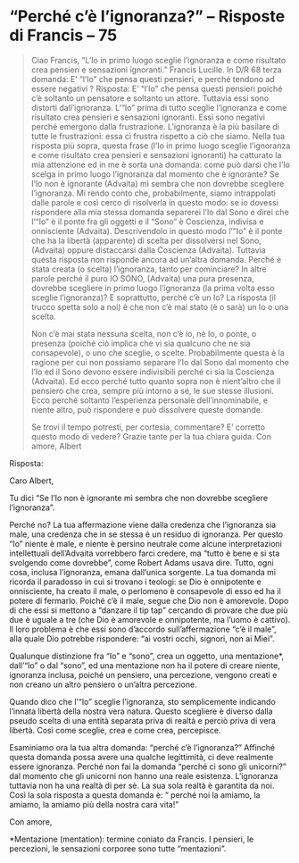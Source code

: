 # “Perché c’è l’ignoranza?” – Risposte di Francis – 75

>Ciao Francis, “L’Io in primo luogo sceglie l’ignoranza e come risultato crea pensieri e sensazioni ignoranti.” Francis Lucille. In D/R 68 terza domanda: E’ “l’Io” che pensa questi pensieri, e perché tendono ad essere negativi ? Risposta: E’ “l’Io” che pensa questi pensieri poiché c’è soltanto un pensatore e soltanto un attore. Tuttavia essi sono distorti dall’ignoranza. L’“Io” prima di tutto sceglie l’ignoranza e come risultato crea pensieri e sensazioni ignoranti. Essi sono negativi perché emergono dalla frustrazione. L’ignoranza è la più basilare di tutte le frustrazioni: essa ci frustra rispetto a ciò che siamo. Nella tua risposta più sopra, questa frase (l’Io in primo luogo sceglie l’ignoranza e come risultato crea pensieri e sensazioni ignoranti) ha catturato la mia attenzione ed in me è sorta una domanda: come può darsi che l’Io scelga in primo luogo l’ignoranza dal momento che è ignorante? Se l’Io non è ignorante (Advaita) mi sembra che non dovrebbe scegliere l’ignoranza. Mi rendo conto che, probabilmente, siamo intrappolati dalle parole e così cerco di risolverla in questo modo: se io dovessi rispondere alla mia stessa domanda separerei l’Io dal Sono e direi che l’“Io” è il ponte fra gli oggetti e il “Sono” è Coscienza, indivisa e onnisciente (Advaita). Descrivendolo in questo modo l’“Io” è il ponte che ha la libertà (apparente) di scelta per dissolversi nel Sono, (Advaita) oppure distaccarsi dalla Coscienza (Advaita). Tuttavia questa risposta non risponde ancora ad un’altra domanda. Perché è stata creata (o scelta) l’ignoranza, tanto per cominciare? In altre parole perché il puro IO SONO, (Advaita) una pura presenza, dovrebbe scegliere in primo luogo l’ignoranza (la prima volta esso sceglie l’ignoranza)? E soprattutto, perché c’è un Io? La risposta (il trucco spetta solo a noi) è che non c’è mai stato (è o sarà) un Io o una scelta.
>
>Non c’è mai stata nessuna scelta, non c’è io, nè Io, o ponte, o presenza (poiché ciò implica che vi sia qualcuno che ne sia consapevole), o uno che sceglie, o scelte. Probabilmente questa è la ragione per cui non possiamo separare l’Io dal Sono dal momento che l’Io ed il Sono devono essere indivisibili perché ci sia la Coscienza (Advaita). Ed ecco perché tutto quanto sopra non è nient’altro che il pensiero che crea, sempre più intorno a sé, le sue stesse illusioni. Ecco perché soltanto l’esperienza personale dell’innominabile, e niente altro, può rispondere e può dissolvere queste domande.
>
>Se trovi il tempo potresti, per cortesia, commentare? E’ corretto questo modo di vedere? Grazie tante per la tua chiara guida. Con amore, Albert

Risposta:

Caro Albert, 

Tu dici “Se l’Io non è ignorante mi sembra che non dovrebbe scegliere l’ignoranza”.

Perché no? La tua affermazione viene dalla credenza che l’ignoranza sia male, una credenza che in se stessa è un residuo di ignoranza. Per questo “Io” niente è male, e niente è persino neutrale come alcune interpretazioni intellettuali dell’Advaita vorrebbero farci credere, ma “tutto è bene e si sta svolgendo come dovrebbe”, come Robert Adams usava dire. Tutto, ogni cosa, inclusa l’ignoranza, emana dall’unica sorgente. La tua domanda mi ricorda il paradosso in cui si trovano i teologi: se Dio è onnipotente e onnisciente, ha creato il male, o perlomeno è consapevole di esso ed ha il potere di fermarlo. Poiché c’è il male, segue che Dio non è amorevole. Dopo di che essi si mettono a “danzare il tip tap” cercando di provare che due più due è uguale a tre (che Dio è amorevole e onnipotente, ma l’uomo è cattivo). Il loro problema è che essi sono d’accordo sull’affermazione “c’è il male”, alla quale Dio potrebbe rispondere: “ai vostri occhi, signori, non ai Miei”.

Qualunque distinzione fra “Io” e “sono”, crea un oggetto, una mentazione*, dall’“Io” o dal “sono”, ed una mentazione non ha il potere di creare niente, ignoranza inclusa, poiché un pensiero, una percezione, vengono creati e non creano un altro pensiero o un’altra percezione.

Quando dico che l’“Io” sceglie l’ignoranza, sto semplicemente indicando l’innata libertà della nostra vera natura. Questo scegliere è diverso dalla pseudo scelta di una entità separata priva di realtà e perciò priva di vera libertà. Così come sceglie, crea e come crea, percepisce.

Esaminiamo ora la tua altra domanda: “perché c’è l’ignoranza?” Affinché questa domanda possa avere una qualche legittimità, ci deve realmente essere ignoranza. Perché non fai la domanda “perché ci sono gli unicorni?” dal momento che gli unicorni non hanno una reale esistenza. L’ignoranza tuttavia non ha una realtà di per sè. La sua sola realtà è garantita da noi. Così la sola risposta a questa domanda è: “ perché noi la amiamo, la amiamo, la amiamo più della nostra cara vita!”

Con amore,

*Mentazione (mentation): termine coniato da Francis. I pensieri, le percezioni, le sensazioni corporee sono tutte “mentazioni”.

